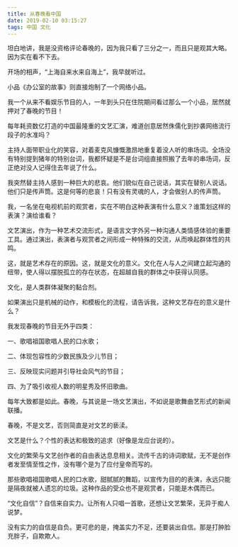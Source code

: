 ```yaml
---
title: 从春晚看中国
date: 2019-02-10 03:15:27
tags: 中国 文化
---
```


坦白地讲，我是没资格评论春晚的，因为我只看了三分之一，而且只是观其大略。因为实在看不下去。

开场的相声，“上海自来水来自海上”，我早就听过。

小品《办公室的故事》则直接炮制了一个网络小品。

我一个从来不看娱乐节目的人，一年到头只在住院期间看过那么一个小品，居然就押对了春晚的节目！

每年耗资数亿打造的中国最隆重的文艺汇演，难道创意居然侏儒化到抄袭网络流行段子的水准吗？



主持人面带职业化的笑容，对着麦克风慷慨激昂地重复着没人听的串场词。全场没有特别提到猪年的特别台词，我都怀疑是不是台词组直接照搬了去年的串场词，反正绝对没人记得住去年说了什么。

我突然替主持人感到一种巨大的悲哀。他们貌似在自己说话，其实在替别人说话。他们只是传声筒。这是何等的悲哀！只有没有灵魂的人，才会做别人的传声筒。



我，一名坐在电视机前的观赏者，实在不明白这种表演有什么意义？谁策划这样的表演？演给谁看？

文艺演出，作为一种艺术交流形式，是语言文字外另一种沟通人类情感体验的重要工具。通过演出，表演者与观赏者之间形成一种特殊的交流，从而唤起群体性的共鸣。

这，就是艺术存在的原因。这，就是文化的意义。文化在人与人之间建立起沟通的纽带，使人得以摆脱孤立的存在状态，在超越自我的群体之中获得认同感。

文化，是人类群体凝聚的黏合剂。

如果演出只是机械的动作，和模板化的流程，请告诉我，这种文艺存在的意义是什么？



我发现春晚的节目无外乎四类：

一、歌唱祖国歌唱人民的口水歌；

二、体现包容性的少数民族及少儿节目；

三、反映现实问题并引导社会风气的节目；

四、为了吸引收视人数的明星秀及怀旧歌曲。

每年大致都是如此。春晚，与其说是一场文艺演出，不如说是歌舞曲艺形式的新闻联播。

春晚，不是文艺，否则简直是对文艺的亵渎。



文艺是什么？个性的表达和极致的追求（好像是龙应台说的）。

文化的繁荣与文艺创作者的自由表达息息相关。流传千古的诗词歌赋，无不是创作者发至情至性之作，没有哪个是为了应付皇帝而写的。

那些歌唱祖国歌唱人民的口水歌，甜腻腻的舞蹈，以宣传为目的的表演，永远只能是隔夜就被人遗忘的垃圾。这种作品的受众也不是观赏者，只能是木偶而已。



“文化自信”？自信来自实力。让所有人只唱一首歌，还想让文艺繁荣，无异于痴人说梦。

没有实力的自信是自负。更可悲的是，掩盖实力不足，还要装出自信。那是打肿脸充胖子，自欺欺人。
